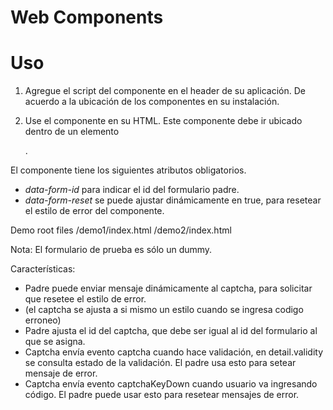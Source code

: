 Web Components
===

Uso
==
1. Agregue el script del componente en el header de su aplicación. De acuerdo a la ubicación de los componentes en su instalación.

    <script src="/components/captcha_m/captcha.js"></script>


2. Use el componente en su HTML. Este componente debe ir ubicado dentro de un elemento <form>.

  <bits-captcha data-form-id="login" data-form-reset=false class="field">
  </bits-captcha>


El componente tiene los siguientes atributos obligatorios.
- *data-form-id* para indicar el id del formulario padre.
- *data-form-reset* se puede ajustar dinámicamente en true, para resetear el estilo de error del componente.

Demo root files
 /demo1/index.html
 /demo2/index.html

 Nota: El formulario de prueba es sólo un dummy.

Características:

-	Padre puede enviar mensaje dinámicamente al captcha, para solicitar que resetee el estilo de error.
-  (el captcha se ajusta a si mismo un estilo cuando se ingresa codigo erroneo)
-	Padre ajusta el id del captcha, que debe ser igual al id del formulario al que se asigna.
-	Captcha envía evento captcha cuando hace validación, en detail.validity se consulta estado de la validación. El padre usa esto para setear mensaje de error.
-	Captcha envía evento captchaKeyDown cuando usuario va ingresando código. El padre puede usar esto para resetear mensajes de error.

